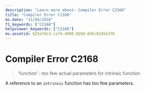 ```yaml
---
description: "Learn more about: Compiler Error C2168"
title: "Compiler Error C2168"
ms.date: "11/04/2016"
f1_keywords: ["C2168"]
helpviewer_keywords: ["C2168"]
ms.assetid: 625e7dc3-ca74-4980-8268-8d5c0245e376
---
```

# Compiler Error C2168

> 'function' : too few actual parameters for intrinsic function

A reference to an `intrinsic` function has too few parameters.
